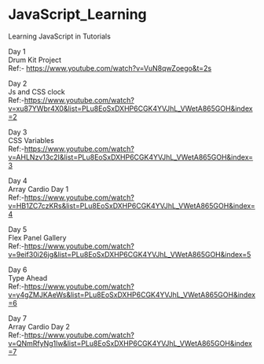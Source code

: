 # JavaScript_Learning
Learning JavaScript in Tutorials

Day 1<br>
Drum Kit Project<br>
Ref:- https://www.youtube.com/watch?v=VuN8qwZoego&t=2s

Day 2<br>
Js and CSS clock<br>
Ref:-https://www.youtube.com/watch?v=xu87YWbr4X0&list=PLu8EoSxDXHP6CGK4YVJhL_VWetA865GOH&index=2

Day 3<br>
CSS Variables<br>
Ref:-https://www.youtube.com/watch?v=AHLNzv13c2I&list=PLu8EoSxDXHP6CGK4YVJhL_VWetA865GOH&index=3

Day 4<br>
Array Cardio Day 1<br>
Ref:-https://www.youtube.com/watch?v=HB1ZC7czKRs&list=PLu8EoSxDXHP6CGK4YVJhL_VWetA865GOH&index=4

Day 5<br>
Flex Panel Gallery<br>
Ref:-https://www.youtube.com/watch?v=9eif30i26jg&list=PLu8EoSxDXHP6CGK4YVJhL_VWetA865GOH&index=5

Day 6<br>
Type Ahead<br>
Ref:-https://www.youtube.com/watch?v=y4gZMJKAeWs&list=PLu8EoSxDXHP6CGK4YVJhL_VWetA865GOH&index=6

Day 7<br>
Array Cardio Day 2<br>
Ref:-https://www.youtube.com/watch?v=QNmRfyNg1lw&list=PLu8EoSxDXHP6CGK4YVJhL_VWetA865GOH&index=7
